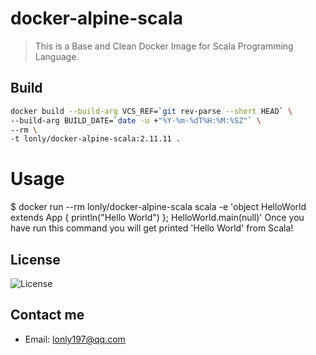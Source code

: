 # docker-alpine-scala

> This is a Base and Clean Docker Image for Scala Programming Language.

## Build

```bash
docker build --build-arg VCS_REF=`git rev-parse --short HEAD` \
--build-arg BUILD_DATE=`date -u +"%Y-%m-%dT%H:%M:%SZ"` \
--rm \
-t lonly/docker-alpine-scala:2.11.11 .
```

# Usage

$ docker run --rm lonly/docker-alpine-scala scala -e 'object HelloWorld extends App { println("Hello World") }; HelloWorld.main(null)'
Once you have run this command you will get printed 'Hello World' from Scala!

## License

![License](https://img.shields.io/github/license/lonly197/docker-alpine-scala.svg)

## Contact me

- Email: <lonly197@qq.com>